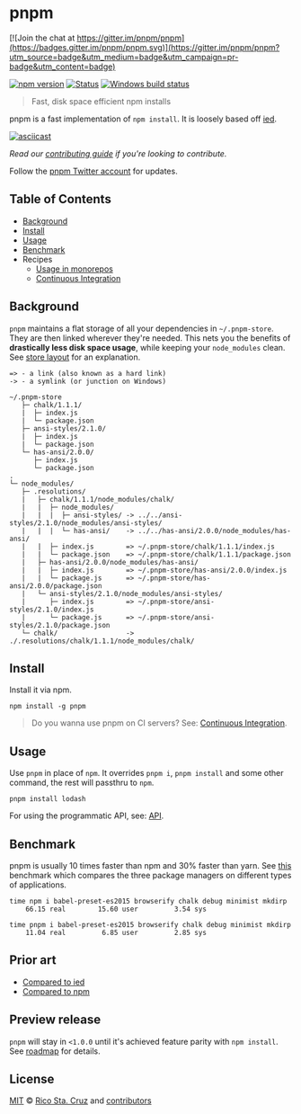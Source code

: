 # pnpm

[![Join the chat at https://gitter.im/pnpm/pnpm](https://badges.gitter.im/pnpm/pnpm.svg)](https://gitter.im/pnpm/pnpm?utm_source=badge&utm_medium=badge&utm_campaign=pr-badge&utm_content=badge)

[![npm version](https://img.shields.io/npm/v/pnpm.svg?maxAge=7200)](https://www.npmjs.com/package/pnpm)
[![Status](https://travis-ci.org/rstacruz/pnpm.svg?branch=master)](https://travis-ci.org/rstacruz/pnpm "See test builds")
[![Windows build status](https://ci.appveyor.com/api/projects/status/i30tealekiaesltb/branch/master?svg=true)](https://ci.appveyor.com/project/zkochan/pnpm/branch/master)

> Fast, disk space efficient npm installs

pnpm is a fast implementation of `npm install`. It is loosely based off [ied].

[![asciicast](http://i.imgur.com/6GLLHaV.gif)](https://asciinema.org/a/99357)

*Read our [contributing guide](CONTRIBUTING.md) if you're looking to contribute.*

Follow the [pnpm Twitter account](https://twitter.com/pnpmjs) for updates.

## Table of Contents

* [Background](#background)
* [Install](#install)
* [Usage](#usage)
* [Benchmark](#benchmark)
* Recipes
  * [Usage in monorepos](docs/recipes/usage-in-monorepos.md)
  * [Continuous Integration](docs/recipes/continuous-integration.md)

## Background

`pnpm` maintains a flat storage of all your dependencies in `~/.pnpm-store`. They are then linked wherever they're needed.
This nets you the benefits of **drastically less disk space usage**, while keeping your `node_modules` clean.
See [store layout](docs/store-layout.md) for an explanation.

```
=> - a link (also known as a hard link)
-> - a symlink (or junction on Windows)

~/.pnpm-store
   ├─ chalk/1.1.1/
   |  ├─ index.js
   |  └─ package.json
   ├─ ansi-styles/2.1.0/
   |  ├─ index.js
   |  └─ package.json
   └─ has-ansi/2.0.0/
      ├─ index.js
      └─ package.json
.
└─ node_modules/
   ├─ .resolutions/
   |   ├─ chalk/1.1.1/node_modules/chalk/
   |   |  ├─ node_modules/
   |   |  |  ├─ ansi-styles/ -> ../../ansi-styles/2.1.0/node_modules/ansi-styles/
   |   |  |  └─ has-ansi/    -> ../../has-ansi/2.0.0/node_modules/has-ansi/
   |   |  ├─ index.js        => ~/.pnpm-store/chalk/1.1.1/index.js
   |   |  └─ package.json    => ~/.pnpm-store/chalk/1.1.1/package.json
   |   ├─ has-ansi/2.0.0/node_modules/has-ansi/
   |   |  ├─ index.js        => ~/.pnpm-store/has-ansi/2.0.0/index.js
   |   |  └─ package.js      => ~/.pnpm-store/has-ansi/2.0.0/package.json
   |   └─ ansi-styles/2.1.0/node_modules/ansi-styles/
   |      ├─ index.js        => ~/.pnpm-store/ansi-styles/2.1.0/index.js
   |      └─ package.js      => ~/.pnpm-store/ansi-styles/2.1.0/package.json
   └─ chalk/                 -> ./.resolutions/chalk/1.1.1/node_modules/chalk/
```

## Install

Install it via npm.

```
npm install -g pnpm
```

> Do you wanna use pnpm on CI servers? See: [Continuous Integration](docs/recipes/continuous-integration.md).

## Usage

Use `pnpm` in place of `npm`. It overrides `pnpm i`, `pnpm install` and some other command, the rest will passthru to `npm`.

```
pnpm install lodash
```

For using the programmatic API, see: [API](docs/api.md).

## Benchmark

pnpm is usually 10 times faster than npm and 30% faster than yarn. See [this](https://github.com/zkochan/node-package-manager-benchmark)
benchmark which compares the three package managers on different types of applications.

```
time npm i babel-preset-es2015 browserify chalk debug minimist mkdirp
    66.15 real        15.60 user         3.54 sys
```

```
time pnpm i babel-preset-es2015 browserify chalk debug minimist mkdirp
    11.04 real         6.85 user         2.85 sys
```

## Prior art

* [Compared to ied](docs/vs-ied.md)
* [Compared to npm](docs/vs-npm.md)

## Preview release

`pnpm` will stay in `<1.0.0` until it's achieved feature parity with `npm install`. See [roadmap](https://github.com/rstacruz/pnpm/milestone/1) for details.

## License

[MIT](https://github.com/rstacruz/pnpm/blob/master/LICENSE) © [Rico Sta. Cruz](http://ricostacruz.com) and [contributors]

[contributors]: http://github.com/rstacruz/pnpm/contributors
[ied]: https://github.com/alexanderGugel/ied
